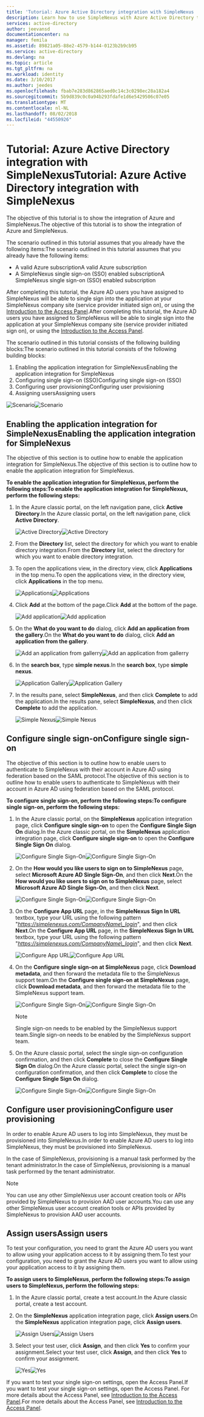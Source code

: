 ```yaml
---
title: 'Tutorial: Azure Active Directory integration with SimpleNexus | Microsoft Docs'
description: Learn how to use SimpleNexus with Azure Active Directory to enable single sign-on, automated provisioning, and more!
services: active-directory
author: jeevansd
documentationcenter: na
manager: femila
ms.assetid: 89821a05-88e2-4579-b144-0123b2b9cb95
ms.service: active-directory
ms.devlang: na
ms.topic: article
ms.tgt_pltfrm: na
ms.workload: identity
ms.date: 3/10/2017
ms.author: jeedes
ms.openlocfilehash: fbab7e283d862865aed0c14c3c0298ec28a182a4
ms.sourcegitcommit: 5b9d839c0c0a94b293fdafe1d6e5429506c07e05
ms.translationtype: MT
ms.contentlocale: nl-NL
ms.lasthandoff: 08/02/2018
ms.locfileid: "44550926"
---
```

# <a name="tutorial-azure-active-directory-integration-with-simplenexus"></a><span data-ttu-id="24241-103">Tutorial: Azure Active Directory integration with SimpleNexus</span><span class="sxs-lookup"><span data-stu-id="24241-103">Tutorial: Azure Active Directory integration with SimpleNexus</span></span>
<span data-ttu-id="24241-104">The objective of this tutorial is to show the integration of Azure and SimpleNexus.</span><span class="sxs-lookup"><span data-stu-id="24241-104">The objective of this tutorial is to show the integration of Azure and SimpleNexus.</span></span>  

<span data-ttu-id="24241-105">The scenario outlined in this tutorial assumes that you already have the following items:</span><span class="sxs-lookup"><span data-stu-id="24241-105">The scenario outlined in this tutorial assumes that you already have the following items:</span></span>

* <span data-ttu-id="24241-106">A valid Azure subscription</span><span class="sxs-lookup"><span data-stu-id="24241-106">A valid Azure subscription</span></span>
* <span data-ttu-id="24241-107">A SimpleNexus single sign-on (SSO) enabled subscription</span><span class="sxs-lookup"><span data-stu-id="24241-107">A SimpleNexus single sign-on (SSO) enabled subscription</span></span>

<span data-ttu-id="24241-108">After completing this tutorial, the Azure AD users you have assigned to SimpleNexus will be able to single sign into the application at your SimpleNexus company site (service provider initiated sign on), or using the [Introduction to the Access Panel](active-directory-saas-access-panel-introduction.md).</span><span class="sxs-lookup"><span data-stu-id="24241-108">After completing this tutorial, the Azure AD users you have assigned to SimpleNexus will be able to single sign into the application at your SimpleNexus company site (service provider initiated sign on), or using the [Introduction to the Access Panel](active-directory-saas-access-panel-introduction.md).</span></span>

<span data-ttu-id="24241-109">The scenario outlined in this tutorial consists of the following building blocks:</span><span class="sxs-lookup"><span data-stu-id="24241-109">The scenario outlined in this tutorial consists of the following building blocks:</span></span>

1. <span data-ttu-id="24241-110">Enabling the application integration for SimpleNexus</span><span class="sxs-lookup"><span data-stu-id="24241-110">Enabling the application integration for SimpleNexus</span></span>
2. <span data-ttu-id="24241-111">Configuring single sign-on (SSO)</span><span class="sxs-lookup"><span data-stu-id="24241-111">Configuring single sign-on (SSO)</span></span> 
3. <span data-ttu-id="24241-112">Configuring user provisioning</span><span class="sxs-lookup"><span data-stu-id="24241-112">Configuring user provisioning</span></span>
4. <span data-ttu-id="24241-113">Assigning users</span><span class="sxs-lookup"><span data-stu-id="24241-113">Assigning users</span></span>

<span data-ttu-id="24241-114">![Scenario](https://docstestmedia1.blob.core.windows.net/azure-media/articles/active-directory/media/active-directory-saas-simplenexus-tutorial/IC785893.png "Scenario")</span><span class="sxs-lookup"><span data-stu-id="24241-114">![Scenario](https://docstestmedia1.blob.core.windows.net/azure-media/articles/active-directory/media/active-directory-saas-simplenexus-tutorial/IC785893.png "Scenario")</span></span>

## <a name="enabling-the-application-integration-for-simplenexus"></a><span data-ttu-id="24241-115">Enabling the application integration for SimpleNexus</span><span class="sxs-lookup"><span data-stu-id="24241-115">Enabling the application integration for SimpleNexus</span></span>
<span data-ttu-id="24241-116">The objective of this section is to outline how to enable the application integration for SimpleNexus.</span><span class="sxs-lookup"><span data-stu-id="24241-116">The objective of this section is to outline how to enable the application integration for SimpleNexus.</span></span>

<span data-ttu-id="24241-117">**To enable the application integration for SimpleNexus, perform the following steps:**</span><span class="sxs-lookup"><span data-stu-id="24241-117">**To enable the application integration for SimpleNexus, perform the following steps:**</span></span>

1. <span data-ttu-id="24241-118">In the Azure classic portal, on the left navigation pane, click **Active Directory**.</span><span class="sxs-lookup"><span data-stu-id="24241-118">In the Azure classic portal, on the left navigation pane, click **Active Directory**.</span></span>
   
    <span data-ttu-id="24241-119">![Active Directory](https://docstestmedia1.blob.core.windows.net/azure-media/articles/active-directory/media/active-directory-saas-simplenexus-tutorial/IC700993.png "Active Directory")</span><span class="sxs-lookup"><span data-stu-id="24241-119">![Active Directory](https://docstestmedia1.blob.core.windows.net/azure-media/articles/active-directory/media/active-directory-saas-simplenexus-tutorial/IC700993.png "Active Directory")</span></span>

2. <span data-ttu-id="24241-120">From the **Directory** list, select the directory for which you want to enable directory integration.</span><span class="sxs-lookup"><span data-stu-id="24241-120">From the **Directory** list, select the directory for which you want to enable directory integration.</span></span>

3. <span data-ttu-id="24241-121">To open the applications view, in the directory view, click **Applications** in the top menu.</span><span class="sxs-lookup"><span data-stu-id="24241-121">To open the applications view, in the directory view, click **Applications** in the top menu.</span></span>
   
    <span data-ttu-id="24241-122">![Applications](https://docstestmedia1.blob.core.windows.net/azure-media/articles/active-directory/media/active-directory-saas-simplenexus-tutorial/IC700994.png "Applications")</span><span class="sxs-lookup"><span data-stu-id="24241-122">![Applications](https://docstestmedia1.blob.core.windows.net/azure-media/articles/active-directory/media/active-directory-saas-simplenexus-tutorial/IC700994.png "Applications")</span></span>

4. <span data-ttu-id="24241-123">Click **Add** at the bottom of the page.</span><span class="sxs-lookup"><span data-stu-id="24241-123">Click **Add** at the bottom of the page.</span></span>
   
    <span data-ttu-id="24241-124">![Add application](https://docstestmedia1.blob.core.windows.net/azure-media/articles/active-directory/media/active-directory-saas-simplenexus-tutorial/IC749321.png "Add application")</span><span class="sxs-lookup"><span data-stu-id="24241-124">![Add application](https://docstestmedia1.blob.core.windows.net/azure-media/articles/active-directory/media/active-directory-saas-simplenexus-tutorial/IC749321.png "Add application")</span></span>

5. <span data-ttu-id="24241-125">On the **What do you want to do** dialog, click **Add an application from the gallery**.</span><span class="sxs-lookup"><span data-stu-id="24241-125">On the **What do you want to do** dialog, click **Add an application from the gallery**.</span></span>
   
    <span data-ttu-id="24241-126">![Add an application from gallerry](https://docstestmedia1.blob.core.windows.net/azure-media/articles/active-directory/media/active-directory-saas-simplenexus-tutorial/IC749322.png "Add an application from gallerry")</span><span class="sxs-lookup"><span data-stu-id="24241-126">![Add an application from gallerry](https://docstestmedia1.blob.core.windows.net/azure-media/articles/active-directory/media/active-directory-saas-simplenexus-tutorial/IC749322.png "Add an application from gallerry")</span></span>

6. <span data-ttu-id="24241-127">In the **search box**, type **simple nexus**.</span><span class="sxs-lookup"><span data-stu-id="24241-127">In the **search box**, type **simple nexus**.</span></span>
   
    <span data-ttu-id="24241-128">![Application Gallery](https://docstestmedia1.blob.core.windows.net/azure-media/articles/active-directory/media/active-directory-saas-simplenexus-tutorial/IC785894.png "Application Gallery")</span><span class="sxs-lookup"><span data-stu-id="24241-128">![Application Gallery](https://docstestmedia1.blob.core.windows.net/azure-media/articles/active-directory/media/active-directory-saas-simplenexus-tutorial/IC785894.png "Application Gallery")</span></span>

7. <span data-ttu-id="24241-129">In the results pane, select **SimpleNexus**, and then click **Complete** to add the application.</span><span class="sxs-lookup"><span data-stu-id="24241-129">In the results pane, select **SimpleNexus**, and then click **Complete** to add the application.</span></span>
   
    <span data-ttu-id="24241-130">![Simple Nexus](https://docstestmedia1.blob.core.windows.net/azure-media/articles/active-directory/media/active-directory-saas-simplenexus-tutorial/IC809578.png "Simple Nexus")</span><span class="sxs-lookup"><span data-stu-id="24241-130">![Simple Nexus](https://docstestmedia1.blob.core.windows.net/azure-media/articles/active-directory/media/active-directory-saas-simplenexus-tutorial/IC809578.png "Simple Nexus")</span></span>
   
## <a name="configure-single-sign-on"></a><span data-ttu-id="24241-131">Configure single sign-on</span><span class="sxs-lookup"><span data-stu-id="24241-131">Configure single sign-on</span></span>

<span data-ttu-id="24241-132">The objective of this section is to outline how to enable users to authenticate to SimpleNexus with their account in Azure AD using federation based on the SAML protocol.</span><span class="sxs-lookup"><span data-stu-id="24241-132">The objective of this section is to outline how to enable users to authenticate to SimpleNexus with their account in Azure AD using federation based on the SAML protocol.</span></span>

<span data-ttu-id="24241-133">**To configure single sign-on, perform the following steps:**</span><span class="sxs-lookup"><span data-stu-id="24241-133">**To configure single sign-on, perform the following steps:**</span></span>

1. <span data-ttu-id="24241-134">In the Azure classic portal, on the **SimpleNexus** application integration page, click **Configure single sign-on** to open the **Configure Single Sign On** dialog.</span><span class="sxs-lookup"><span data-stu-id="24241-134">In the Azure classic portal, on the **SimpleNexus** application integration page, click **Configure single sign-on** to open the **Configure Single Sign On** dialog.</span></span>
   
    <span data-ttu-id="24241-135">![Configure Single Sign-On](https://docstestmedia1.blob.core.windows.net/azure-media/articles/active-directory/media/active-directory-saas-simplenexus-tutorial/IC785896.png "Configure Single Sign-On")</span><span class="sxs-lookup"><span data-stu-id="24241-135">![Configure Single Sign-On](https://docstestmedia1.blob.core.windows.net/azure-media/articles/active-directory/media/active-directory-saas-simplenexus-tutorial/IC785896.png "Configure Single Sign-On")</span></span>

2. <span data-ttu-id="24241-136">On the **How would you like users to sign on to SimpleNexus** page, select **Microsoft Azure AD Single Sign-On**, and then click **Next**.</span><span class="sxs-lookup"><span data-stu-id="24241-136">On the **How would you like users to sign on to SimpleNexus** page, select **Microsoft Azure AD Single Sign-On**, and then click **Next**.</span></span>
   
    <span data-ttu-id="24241-137">![Configure Single Sign-On](https://docstestmedia1.blob.core.windows.net/azure-media/articles/active-directory/media/active-directory-saas-simplenexus-tutorial/IC785897.png "Configure Single Sign-On")</span><span class="sxs-lookup"><span data-stu-id="24241-137">![Configure Single Sign-On](https://docstestmedia1.blob.core.windows.net/azure-media/articles/active-directory/media/active-directory-saas-simplenexus-tutorial/IC785897.png "Configure Single Sign-On")</span></span>

3. <span data-ttu-id="24241-138">On the **Configure App URL** page, in the **SimpleNexus Sign In URL** textbox, type your URL using the following pattern "*https://simplenexus.com/CompanyName\_login*", and then click **Next**.</span><span class="sxs-lookup"><span data-stu-id="24241-138">On the **Configure App URL** page, in the **SimpleNexus Sign In URL** textbox, type your URL using the following pattern "*https://simplenexus.com/CompanyName\_login*", and then click **Next**.</span></span>
   
    <span data-ttu-id="24241-139">![Configure App URL](https://docstestmedia1.blob.core.windows.net/azure-media/articles/active-directory/media/active-directory-saas-simplenexus-tutorial/IC786904.png "Configure App URL")</span><span class="sxs-lookup"><span data-stu-id="24241-139">![Configure App URL](https://docstestmedia1.blob.core.windows.net/azure-media/articles/active-directory/media/active-directory-saas-simplenexus-tutorial/IC786904.png "Configure App URL")</span></span>

4. <span data-ttu-id="24241-140">On the **Configure single sign-on at SimpleNexus** page, click **Download metadata**, and then forward the metadata file to the SimpleNexus support team.</span><span class="sxs-lookup"><span data-stu-id="24241-140">On the **Configure single sign-on at SimpleNexus** page, click **Download metadata**, and then forward the metadata file to the SimpleNexus support team.</span></span>
   
    <span data-ttu-id="24241-141">![Configure Single Sign-On](https://docstestmedia1.blob.core.windows.net/azure-media/articles/active-directory/media/active-directory-saas-simplenexus-tutorial/IC785899.png "Configure Single Sign-On")</span><span class="sxs-lookup"><span data-stu-id="24241-141">![Configure Single Sign-On](https://docstestmedia1.blob.core.windows.net/azure-media/articles/active-directory/media/active-directory-saas-simplenexus-tutorial/IC785899.png "Configure Single Sign-On")</span></span>
   
    >[!NOTE]
    ><span data-ttu-id="24241-142">Single sign-on needs to be enabled by the SimpleNexus support team.</span><span class="sxs-lookup"><span data-stu-id="24241-142">Single sign-on needs to be enabled by the SimpleNexus support team.</span></span> 
    > 

5. <span data-ttu-id="24241-143">On the Azure classic portal, select the single sign-on configuration confirmation, and then click **Complete** to close the **Configure Single Sign On** dialog.</span><span class="sxs-lookup"><span data-stu-id="24241-143">On the Azure classic portal, select the single sign-on configuration confirmation, and then click **Complete** to close the **Configure Single Sign On** dialog.</span></span>
   
    <span data-ttu-id="24241-144">![Configure Single Sign-On](https://docstestmedia1.blob.core.windows.net/azure-media/articles/active-directory/media/active-directory-saas-simplenexus-tutorial/IC785900.png "Configure Single Sign-On")</span><span class="sxs-lookup"><span data-stu-id="24241-144">![Configure Single Sign-On](https://docstestmedia1.blob.core.windows.net/azure-media/articles/active-directory/media/active-directory-saas-simplenexus-tutorial/IC785900.png "Configure Single Sign-On")</span></span>
   
## <a name="configure-user-provisioning"></a><span data-ttu-id="24241-145">Configure user provisioning</span><span class="sxs-lookup"><span data-stu-id="24241-145">Configure user provisioning</span></span>

<span data-ttu-id="24241-146">In order to enable Azure AD users to log into SimpleNexus, they must be provisioned into SimpleNexus.</span><span class="sxs-lookup"><span data-stu-id="24241-146">In order to enable Azure AD users to log into SimpleNexus, they must be provisioned into SimpleNexus.</span></span>

<span data-ttu-id="24241-147">In the case of SimpleNexus, provisioning is a manual task performed by the tenant administrator.</span><span class="sxs-lookup"><span data-stu-id="24241-147">In the case of SimpleNexus, provisioning is a manual task performed by the tenant administrator.</span></span>

>[!NOTE]
><span data-ttu-id="24241-148">You can use any other SimpleNexus user account creation tools or APIs provided by SimpleNexus to provision AAD user accounts.</span><span class="sxs-lookup"><span data-stu-id="24241-148">You can use any other SimpleNexus user account creation tools or APIs provided by SimpleNexus to provision AAD user accounts.</span></span> 
> 

## <a name="assign-users"></a><span data-ttu-id="24241-149">Assign users</span><span class="sxs-lookup"><span data-stu-id="24241-149">Assign users</span></span>
<span data-ttu-id="24241-150">To test your configuration, you need to grant the Azure AD users you want to allow using your application access to it by assigning them.</span><span class="sxs-lookup"><span data-stu-id="24241-150">To test your configuration, you need to grant the Azure AD users you want to allow using your application access to it by assigning them.</span></span>

<span data-ttu-id="24241-151">**To assign users to SimpleNexus, perform the following steps:**</span><span class="sxs-lookup"><span data-stu-id="24241-151">**To assign users to SimpleNexus, perform the following steps:**</span></span>

1. <span data-ttu-id="24241-152">In the Azure classic portal, create a test account.</span><span class="sxs-lookup"><span data-stu-id="24241-152">In the Azure classic portal, create a test account.</span></span>
2. <span data-ttu-id="24241-153">On the **SimpleNexus** application integration page, click **Assign users**.</span><span class="sxs-lookup"><span data-stu-id="24241-153">On the **SimpleNexus** application integration page, click **Assign users**.</span></span>
   
    <span data-ttu-id="24241-154">![Assign Users](https://docstestmedia1.blob.core.windows.net/azure-media/articles/active-directory/media/active-directory-saas-simplenexus-tutorial/IC785901.png "Assign Users")</span><span class="sxs-lookup"><span data-stu-id="24241-154">![Assign Users](https://docstestmedia1.blob.core.windows.net/azure-media/articles/active-directory/media/active-directory-saas-simplenexus-tutorial/IC785901.png "Assign Users")</span></span>

3. <span data-ttu-id="24241-155">Select your test user, click **Assign**, and then click **Yes** to confirm your assignment.</span><span class="sxs-lookup"><span data-stu-id="24241-155">Select your test user, click **Assign**, and then click **Yes** to confirm your assignment.</span></span>
   
    <span data-ttu-id="24241-156">![Yes](https://docstestmedia1.blob.core.windows.net/azure-media/articles/active-directory/media/active-directory-saas-simplenexus-tutorial/IC767830.png "Yes")</span><span class="sxs-lookup"><span data-stu-id="24241-156">![Yes](https://docstestmedia1.blob.core.windows.net/azure-media/articles/active-directory/media/active-directory-saas-simplenexus-tutorial/IC767830.png "Yes")</span></span>

<span data-ttu-id="24241-157">If you want to test your single sign-on settings, open the Access Panel.</span><span class="sxs-lookup"><span data-stu-id="24241-157">If you want to test your single sign-on settings, open the Access Panel.</span></span> <span data-ttu-id="24241-158">For more details about the Access Panel, see [Introduction to the Access Panel](active-directory-saas-access-panel-introduction.md).</span><span class="sxs-lookup"><span data-stu-id="24241-158">For more details about the Access Panel, see [Introduction to the Access Panel](active-directory-saas-access-panel-introduction.md).</span></span>















